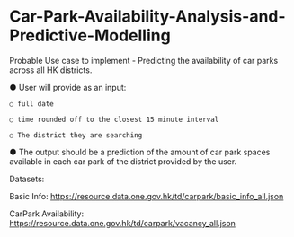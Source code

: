 # Car-Park-Availability-Analysis-and-Predictive-Modelling

Probable Use case to implement - Predicting the availability of car parks across all HK districts.

● User will provide as an input:

    ○ full date

    ○ time rounded off to the closest 15 minute interval

    ○ The district they are searching
  
● The output should be a prediction of the amount of car park spaces available in each car park of the district provided by the user.


Datasets:

Basic Info: https://resource.data.one.gov.hk/td/carpark/basic_info_all.json

CarPark Availability: https://resource.data.one.gov.hk/td/carpark/vacancy_all.json
